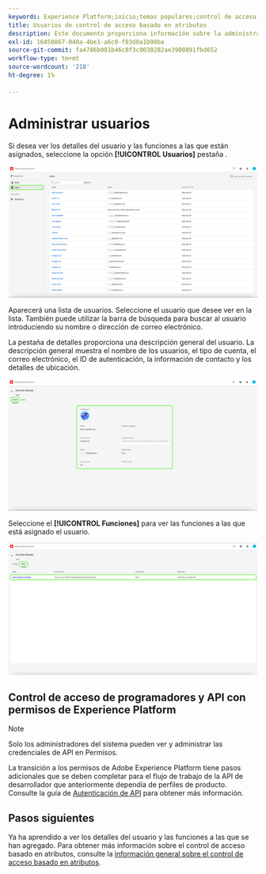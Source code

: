 ```yaml
---
keywords: Experience Platform;inicio;temas populares;control de acceso;control de acceso basado en atributos;ABAC
title: Usuarios de control de acceso basado en atributos
description: Este documento proporciona información sobre la administración de usuarios y grupos de usuarios a través de la interfaz Permisos en Adobe Experience Cloud
exl-id: 16450867-040a-4be1-a6c0-f03d0a1b90ba
source-git-commit: fa4786b081b46c8f3c0030282ae3900891fbd652
workflow-type: tm+mt
source-wordcount: '218'
ht-degree: 1%

---
```


# Administrar usuarios

Si desea ver los detalles del usuario y las funciones a las que están asignados, seleccione la opción **[!UICONTROL Usuarios]** pestaña .

![flac-users-tab](../../images/flac-ui/flac-users-tab.png)

Aparecerá una lista de usuarios. Seleccione el usuario que desee ver en la lista. También puede utilizar la barra de búsqueda para buscar al usuario introduciendo su nombre o dirección de correo electrónico.

La pestaña de detalles proporciona una descripción general del usuario. La descripción general muestra el nombre de los usuarios, el tipo de cuenta, el correo electrónico, el ID de autenticación, la información de contacto y los detalles de ubicación.

![flac-users-details](../../images/flac-ui/flac-users-details.png)

Seleccione el **[!UICONTROL Funciones]** para ver las funciones a las que está asignado el usuario.

![flac-users-roles](../../images/flac-ui/flac-users-roles.png)

## Control de acceso de programadores y API con permisos de Experience Platform

>[!NOTE]
>
>Solo los administradores del sistema pueden ver y administrar las credenciales de API en Permisos.

La transición a los permisos de Adobe Experience Platform tiene pasos adicionales que se deben completar para el flujo de trabajo de la API de desarrollador que anteriormente dependía de perfiles de producto. Consulte la guía de [Autenticación de API](../../../landing/api-authentication.md) para obtener más información.

## Pasos siguientes

Ya ha aprendido a ver los detalles del usuario y las funciones a las que se han agregado. Para obtener más información sobre el control de acceso basado en atributos, consulte la [información general sobre el control de acceso basado en atributos](../overview.md).
